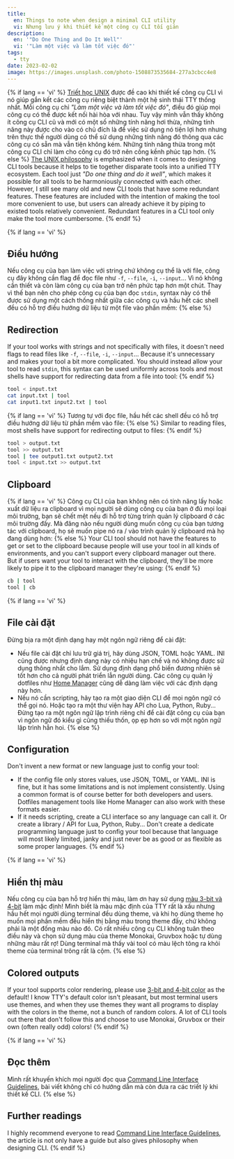 ```yaml
---
title:
  en: Things to note when design a minimal CLI utility
  vi: Nhưng lưu ý khi thiết kế một công cụ CLI tối giản
description:
  en: '"Do One Thing and Do It Well"'
  vi: '"Làm một việc và làm tốt việc đó"'
tags:
  - tty
date: 2023-02-02
image: https://images.unsplash.com/photo-1508873535684-277a3cbcc4e8
---
```


{% if lang == 'vi' %}
  [Triết học UNIX](https://wikipedia.org/wiki/Unix_philosophy) được đề cao khi thiết kế công cụ CLI vì nó giúp gắn kết các công cụ riêng biệt thành một hệ sinh thái TTY thống nhất. Mỗi công cụ chỉ _"Làm một việc và làm tốt việc đó"_, điều đó giúp mọi công cụ có thể được kết nối hài hòa với nhau. Tuy vậy mình vẫn thấy không ít công cụ CLI cũ và mới có một số những tính năng hơi thừa, những tính năng này được cho vào có chủ đích là để việc sử dụng nó tiện lợi hơn nhưng trên thực thế người dùng có thể sử dụng những tính năng đó thông qua các công cụ có sẵn mà vẫn tiện không kém. Những tính năng thừa trong một công cụ CLI chỉ làm cho công cụ đó trở nên cồng kềnh phúc tạp hơn.
{% else %}
  [The UNIX philosophy](https://wikipedia.org/wiki/Unix_philosophy) is emphasized when it comes to designing CLI tools because it helps to tie together disparate tools into a unified TTY ecosystem. Each tool just _"Do one thing and do it well"_, which makes it possible for all tools to be harmoniously connected with each other. However, I still see many old and new CLI tools that have some redundant features. These features are included with the intention of making the tool more convenient to use, but users can already achieve it by piping to existed tools relatively convenient. Redundant features in a CLI tool only make the tool more cumbersome.
{% endif %}

{% if lang == 'vi' %}
  ## Điều hướng

  Nếu công cụ của bạn làm việc với string chứ không cụ thể là với file, công cụ đây không cần flag để đọc file như `-f`, `--file`, `-i`, `--input`... Vì nó không cần thiết và còn làm công cụ của bạn trở nên phức tạp hơn một chút. Thay vì thế bạn nên cho phép công cụ của bạn đọc `stdin`, syntax này có thể được sử dụng một cách thống nhất giữa các công cụ và hầu hết các shell đều có hỗ trợ điều hướng dữ liệu từ một file vào phần mềm:
{% else %}
  ## Redirection

  If your tool works with strings and not specifically with files, it doesn't need flags to read files like `-f`, `--file`, `-i`, `--input`... Because it's unnecessary and makes your tool a bit more complicated. You should instead allow your tool to read `stdin`, this syntax can be used uniformly across tools and most shells have support for redirecting data from a file into tool:
{% endif %}

```sh
tool < input.txt
cat input.txt | tool
cat input1.txt input2.txt | tool
```

{% if lang == 'vi' %}
  Tương tự với đọc file, hầu hết các shell đều có hỗ trợ điều hướng dữ liệu từ phần mềm vào file:
{% else %}
  Similar to reading files, most shells have support for redirecting output to files:
{% endif %}

```sh
tool > output.txt
tool >> output.txt
tool | tee output1.txt output2.txt
tool < input.txt >> output.txt
```

## Clipboard

{% if lang == 'vi' %}
  Công cụ CLI của bạn không nên có tính năng lấy hoặc xuất dữ liệu ra clipboard vì mọi người sẽ dùng công cụ của bạn ở đủ mọi loại môi trường, bạn sẽ chết mệt nếu đi hỗ trợ từng trình quản lý clipboard ở các môi trường đấy. Mà đăng nào nếu người dùng muốn công cụ của bạn tương tác với clipboard, họ sẽ muốn pipe nó ra / vào trình quản lý clipboard mà họ đang dùng hơn:
{% else %}
  Your CLI tool should not have the features to get or set to the clipboard because people will use your tool in all kinds of environments, and you can't support every clipboard manager out there. But if users want your tool to interact with the clipboard, they'll be more likely to pipe it to the clipboard manager they're using:
{% endif %}

```sh
cb | tool
tool | cb
```

{% if lang == 'vi' %}
  ## File cài đặt

  Đừng bịa ra một định dạng hay một ngôn ngữ riêng để cài đặt:
  - Nếu file cài đặt chỉ lưu trữ giá trị, hãy dùng JSON, TOML hoặc YAML. INI cũng được nhưng định dạng này có nhiệu hạn chế và nó không được sử dụng thông nhất cho lắm. Sử dụng định dạng phổ biến đương nhiên sẽ tốt hơn cho cả người phát triển lẫn người dùng. Các công cụ quản lý dotfiles như [Home Manager](https://github.com/nix-community/home-manager) cũng dễ dàng làm việc với các định dạng này hơn.
  - Nếu nó cần scripting, hãy tạo ra một giao diện CLI để mọi ngôn ngữ có thể gọi nó. Hoặc tạo ra một thư viện hay API cho Lua, Python, Ruby... Đừng tạo ra một ngôn ngữ lập trình riêng chỉ để cài đặt công cụ của bạn vì ngôn ngữ đó kiểu gì cũng thiếu thốn, ọp ẹp hơn so với một ngôn ngữ lập trình hẳn hoi.
{% else %}
  ## Configuration

  Don't invent a new format or new language just to config your tool:
  - If the config file only stores values, use JSON, TOML, or YAML. INI is fine, but it has some limitations and is not implement consistently. Using a common format is of course better for both developers and users. Dotfiles management tools like Home Manager can also work with these formats easier.
  - If it needs scripting, create a CLI interface so any language can call it. Or create a library / API for Lua, Python, Ruby... Don't create a dedicate programming language just to config your tool because that language will most likely limited, janky and just never be as good or as flexible as some proper languages.
{% endif %}

{% if lang == 'vi' %}
  ## Hiển thị màu

  Nếu công cụ của bạn hỗ trợ hiển thị màu, làm ơn hay sử dụng [màu 3-bit và 4-bit](https://wikipedia.org/wiki/ANSI_escape_code) làm mặc định! Mình biết là màu mặc định của TTY rất là xấu nhưng hầu hết mọi người dùng terminal đều dùng theme, và khi họ dùng theme họ muốn mọi phần mềm đều hiển thị bằng màu trong theme đấy, chứ không phải là một đống màu nào đó. Có rất nhiều công cụ CLI không tuân theo điều này và chọn sử dụng màu của theme Monokai, Gruvbox hoặc tự dùng những màu rất rợ! Dùng terminal mà thấy vài tool có màu lệch tông ra khỏi theme của terminal trông rất là cộm.
{% else %}
  ## Colored outputs

  If your tool supports color rendering, please use [3-bit and 4-bit color](https://wikipedia.org/wiki/ANSI_escape_code) as the default! I know TTY's default color isn't pleasant, but most terminal users use themes, and when they use themes they want all programs to display with the colors in the theme, not a bunch of random colors. A lot of CLI tools out there that don't follow this and choose to use Monokai, Gruvbox or their own (often really odd) colors!
{% endif %}

{% if lang == 'vi' %}
  ## Đọc thêm

  Mình rất khuyến khích mọi người đọc qua [Command Line Interface Guidelines](https://clig.dev), bài viết không chỉ có hướng dẫn mà còn đưa ra các triết lý khi thiết kế CLI.
{% else %}
  ## Further readings

  I highly recommend everyone to read [Command Line Interface Guidelines](https://clig.dev), the article is not only have a guide but also gives philosophy when designing CLI.
{% endif %}
